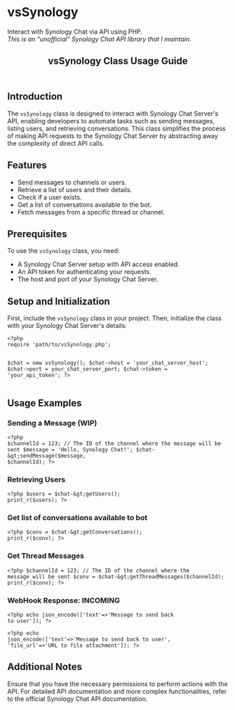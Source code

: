 # vsSynology
Interact with Synology Chat via API using PHP.
<br><i>This is an “unofficial" Synology Chat API library that I maintain.</i>
<!DOCTYPE html>
<html lang="en">
<body>
    <article>
        <header>
            <h1>vsSynology Class Usage Guide</h1>
        </header>
        <section>
            <h2>Introduction</h2>
            <p>The <code>vsSynology</code> class is designed to interact with Synology Chat Server's API, enabling developers to automate tasks such as sending messages, listing users, and retrieving conversations. This class simplifies the process of making API requests to the Synology Chat Server by abstracting away the complexity of direct API calls.</p>
        </section>
        <section>
            <h2>Features</h2>
            <ul>
                <li>Send messages to channels or users.</li>
                <li>Retrieve a list of users and their details.</li>
                <li>Check if a user exists.</li>
                <li>Get a list of conversations available to the bot.</li>
                <li>Fetch messages from a specific thread or channel.</li>
            </ul>
        </section>
        <section>
            <h2>Prerequisites</h2>
            <p>To use the <code>vsSynology</code> class, you need:</p>
            <ul>
                <li>A Synology Chat Server setup with API access enabled.</li>
                <li>An API token for authenticating your requests.</li>
                <li>The host and port of your Synology Chat Server.</li>
            </ul>
        </section>
        <section>
            <h2>Setup and Initialization</h2>
            <p>First, include the <code>vsSynology</code> class in your project. Then, initialize the class with your Synology Chat Server's details:</p>
            <pre><code>&lt;?php
require 'path/to/vsSynology.php';

$chat = new vsSynology();
$chat-&gt;host = 'your_chat_server_host';
$chat-&gt;port = your_chat_server_port;
$chat-&gt;token = 'your_api_token';
?&gt;
            </code></pre>
        </section>
        <section>
            <h2>Usage Examples</h2>
            <h3>Sending a Message (WIP)</h3>
            <pre><code>&lt;?php
$channelId = 123; // The ID of the channel where the message will be sent
$message = 'Hello, Synology Chat!';
$chat-&gt;sendMessage($message, $channelId);
?&gt;
            </code></pre>
            <h3>Retrieving Users</h3>
            <pre><code>&lt;?php
$users = $chat-&gt;getUsers();
print_r($users);
?&gt;
            </code></pre>
            <h3>Get list of conversations available to bot</h3>
            <pre><code>&lt;?php
$conv = $chat-&gt;getConversations();
print_r($conv);
?&gt;
            </code></pre>
            <h3>Get Thread Messages</h3>
            <pre><code>&lt;?php
$channelId = 123; // The ID of the channel where the message will be sent
$conv = $chat-&gt;getThreadMessages($channelId);
print_r($conv);
?&gt;
            </code></pre>
            <h3>WebHook Response: INCOMING</h3>
            <pre><code>&lt;?php
            echo json_encode(['text'=>'Message to send back to user']);
            ?>
            </code></pre>
            <pre><code>&lt;?php
            echo json_encode(['text'=>'Message to send back to user', 'file_url'=>'URL to file attachment']);
            ?>
            </code></pre>
        </section>
        <footer>
            <h2>Additional Notes</h2>
            <p>Ensure that you have the necessary permissions to perform actions with the API. For detailed API documentation and more complex functionalities, refer to the official Synology Chat API documentation.</p>
        </footer>
    </article>
</body>
</html>
